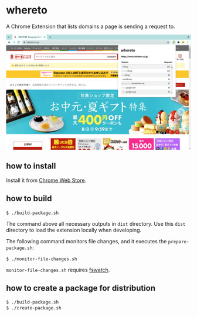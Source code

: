 # whereto

A Chrome Extension that lists domains a page is sending a request to.

![Example where whereto showing where https://rakuten.co.jp/ sends requests to](/docs/whereto-rakuten.png)


## how to install

Install it from [Chrome Web Store](https://chrome.google.com/webstore/detail/whereto/lclhbbcnkdpbajfmedglcbdikdmchaim).


## how to build

```
$ ./build-package.sh
```

The command above all necessary outputs in `dist` directory. Use this `dist` directory to load the extension locally when developing.

The following command monitors file changes, and it executes the `prepare-package.sh`:

```
$ ./monitor-file-changes.sh
```

`monitor-file-changes.sh` requires [fswatch](https://github.com/emcrisostomo/fswatch).


## how to create a package for distribution

```
$ ./build-package.sh
$ ./create-package.sh
```
